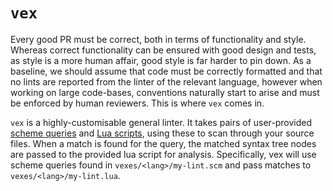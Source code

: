# `vex`

Every good PR must be correct, both in terms of functionality and style.
Whereas correct functionality can be ensured with good design and tests, as style is a more human affair, good style is far harder to pin down.
As a baseline, we should assume that code must be correctly formatted and that no lints are reported from the linter of the relevant language, however when working on large code-bases, conventions naturally start to arise and must be enforced by human reviewers.
This is where `vex` comes in.

`vex` is a highly-customisable general linter.
It takes pairs of user-provided [scheme queries][scheme] and [Lua scripts][lua], using these to scan through your source files.
When a match is found for the query, the matched syntax tree nodes are passed to the provided lua script for analysis.
Specifically, vex will use scheme queries found in `vexes/<lang>/my-lint.scm` and pass matches to `vexes/<lang>/my-lint.lua`.

[scheme]: https://tree-sitter.github.io/tree-sitter/using-parsers#pattern-matching-with-queries
[lua]: https://www.lua.org/manual/5.1/

